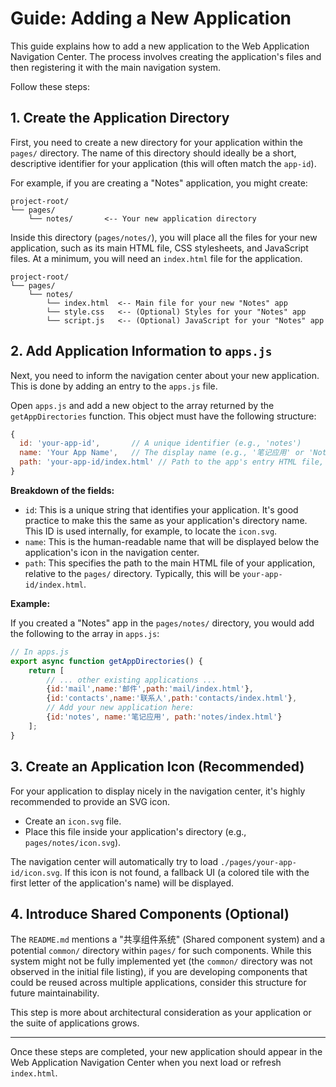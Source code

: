 # Guide: Adding a New Application

This guide explains how to add a new application to the Web Application Navigation Center. The process involves creating the application's files and then registering it with the main navigation system.

Follow these steps:

## 1. Create the Application Directory

First, you need to create a new directory for your application within the `pages/` directory. The name of this directory should ideally be a short, descriptive identifier for your application (this will often match the `app-id`).

For example, if you are creating a "Notes" application, you might create:

```
project-root/
└── pages/
    └── notes/       <-- Your new application directory
```

Inside this directory (`pages/notes/`), you will place all the files for your new application, such as its main HTML file, CSS stylesheets, and JavaScript files. At a minimum, you will need an `index.html` file for the application.

```
project-root/
└── pages/
    └── notes/
        └── index.html  <-- Main file for your new "Notes" app
        └── style.css   <-- (Optional) Styles for your "Notes" app
        └── script.js   <-- (Optional) JavaScript for your "Notes" app
```

## 2. Add Application Information to `apps.js`

Next, you need to inform the navigation center about your new application. This is done by adding an entry to the `apps.js` file.

Open `apps.js` and add a new object to the array returned by the `getAppDirectories` function. This object must have the following structure:

```javascript
{
  id: 'your-app-id',       // A unique identifier (e.g., 'notes')
  name: 'Your App Name',   // The display name (e.g., '笔记应用' or 'Notes App')
  path: 'your-app-id/index.html' // Path to the app's entry HTML file, relative to 'pages/'
}
```

**Breakdown of the fields:**

*   `id`: This is a unique string that identifies your application. It's good practice to make this the same as your application's directory name. This ID is used internally, for example, to locate the `icon.svg`.
*   `name`: This is the human-readable name that will be displayed below the application's icon in the navigation center.
*   `path`: This specifies the path to the main HTML file of your application, relative to the `pages/` directory. Typically, this will be `your-app-id/index.html`.

**Example:**

If you created a "Notes" app in the `pages/notes/` directory, you would add the following to the array in `apps.js`:

```javascript
// In apps.js
export async function getAppDirectories() {
    return [
        // ... other existing applications ...
        {id:'mail',name:'邮件',path:'mail/index.html'},
        {id:'contacts',name:'联系人',path:'contacts/index.html'},
        // Add your new application here:
        {id:'notes', name:'笔记应用', path:'notes/index.html'}
    ];
}
```

## 3. Create an Application Icon (Recommended)

For your application to display nicely in the navigation center, it's highly recommended to provide an SVG icon.

*   Create an `icon.svg` file.
*   Place this file inside your application's directory (e.g., `pages/notes/icon.svg`).

The navigation center will automatically try to load `./pages/your-app-id/icon.svg`. If this icon is not found, a fallback UI (a colored tile with the first letter of the application's name) will be displayed.

## 4. Introduce Shared Components (Optional)

The `README.md` mentions a "共享组件系统" (Shared component system) and a potential `common/` directory within `pages/` for such components. While this system might not be fully implemented yet (the `common/` directory was not observed in the initial file listing), if you are developing components that could be reused across multiple applications, consider this structure for future maintainability.

This step is more about architectural consideration as your application or the suite of applications grows.

---

Once these steps are completed, your new application should appear in the Web Application Navigation Center when you next load or refresh `index.html`.
